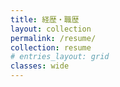 ```yaml
---
title: 経歴・職歴
layout: collection
permalink: /resume/
collection: resume
# entries_layout: grid
classes: wide
---
```

